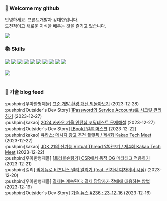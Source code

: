 ### 👋 Welcome my github

안녕하세요. 프론트개발자 강대한입니다.
<br>
도전적이고 새로운 지식을 배우는 것을 즐기고 있습니다.

<!--
![header](https://capsule-render.vercel.app/api?type=Waving&color=auto&height=300&section=header&text=Welcome&fontAlignY=40&desc=KangDaeHan%20github%20&descSize=20&descAlignY=55&animation=fadeIn&fontSize=90)

**KangDaeHan/KangDaeHan** is a ✨ _special_ ✨ repository because its `README.md` (this file) appears on your GitHub profile.

Here are some ideas to get you started:

- 🔭 I’m currently working on ...
- 🌱 I’m currently learning ...
- 👯 I’m looking to collaborate on ...
- 🤔 I’m looking for help with ...
- 💬 Ask me about ...
- 📫 How to reach me: ...
- 😄 Pronouns: ...
- ⚡ Fun fact: ...
-->

<a href="https://twinfamily.github.io" target="_blank"><img src="https://img.shields.io/badge/Blog-121D33?style=flat-square&logo=blogger&logoColor=ffffff"/></a>

### :books: Skills
<a href="#" target="_blank"><img src="https://img.shields.io/badge/React-61DAFB?style=flat-square&logo=react&logoColor=ffffff"/></a>
<a href="#" target="_blank"><img src="https://img.shields.io/badge/Html5-E34F26?style=flat-square&logo=html5&logoColor=ffffff"/></a>
<a href="#" target="_blank"><img src="https://img.shields.io/badge/Javascript-F7DF1E?style=flat-square&logo=javascript&logoColor=ffffff"/></a>
<a href="#" target="_blank"><img src="https://img.shields.io/badge/Cssmodules-000000?style=flat-square&logo=cssmodules&logoColor=ffffff"/></a>
<a href="#" target="_blank"><img src="https://img.shields.io/badge/Node.js-339933?style=flat-square&logo=nodedotjs&logoColor=ffffff"/></a>
<a href="#" target="_blank"><img src="https://img.shields.io/badge/Typescript-3178C6?style=flat-square&logo=typescript&logoColor=ffffff"/></a>
<a href="#" target="_blank"><img src="https://img.shields.io/badge/Git-F05032?style=flat-square&logo=git&logoColor=ffffff"/></a>
<a href="#" target="_blank"><img src="https://img.shields.io/badge/Gitlab-FC6D26?style=flat-square&logo=gitlab&logoColor=ffffff"/></a>
<a href="#" target="_blank"><img src="https://img.shields.io/badge/Webpack-8DD6F9?style=flat-square&logo=webpack&logoColor=ffffff"/></a>
<a href="#" target="_blank"><img src="https://img.shields.io/badge/Vite-646CFF?style=flat-square&logo=vite&logoColor=ffffff"/></a>
<br><br>
<img src="https://github-readme-stats.vercel.app/api/top-langs/?username=KangDaeHan&layout=compact">
<br><br>
### :round_pushpin: 기술 blog feed
<!-- BLOG-POST-LIST:START --><div>:pushpin:[우아한형제들] <a target="_blank" href="https://techblog.woowahan.com/15572/">표준 개발 환경 개선 되돌아보기</a> (2023-12-28)</div><div>:pushpin:[Outsider's Dev Story] <a target="_blank" href="https://blog.outsider.ne.kr/1700">1Password의 Service Accounts로 시크릿 관리하기</a> (2023-12-27)</div><div>:pushpin:[kakao] <a target="_blank" href="https://tech.kakao.com/2023/12/27/2024-coding-test-winter-internship/">2024 카카오 겨울 인턴십 코딩테스트 문제해설</a> (2023-12-27)</div><div>:pushpin:[Outsider's Dev Story] <a target="_blank" href="https://blog.outsider.ne.kr/1699">[Book] 일론 머스크</a> (2023-12-22)</div><div>:pushpin:[kakao] <a target="_blank" href="https://tech.kakao.com/2023/12/22/techmeet-curas/">큐라스: 메시지 광고 추천 플랫폼 / 제4회 Kakao Tech Meet</a> (2023-12-22)</div><div>:pushpin:[kakao] <a target="_blank" href="https://tech.kakao.com/2023/12/22/techmeet-virtualthread/">JDK 21의 신기능 Virtual Thread 알아보기 / 제4회 Kakao Tech Meet</a> (2023-12-22)</div><div>:pushpin:[우아한형제들] <a target="_blank" href="https://techblog.woowahan.com/15469/">[트러블슈팅기] CSR에서 동적 OG 메타태그 적용하기</a> (2023-12-21)</div><div>:pushpin:[컬리] <a target="_blank" href="http://thefarmersfront.github.io/blog/prod-design-quick-menu/">퀵메뉴로 비즈니스 널리 알리기 &lpar;feat. 전지적 디자이너 시점&rpar;</a> (2023-12-20)</div><div>:pushpin:[우아한형제들] <a target="_blank" href="https://techblog.woowahan.com/15236/">결제는 계속된다: 결제 담당자가 장애에 대응하는 방법</a> (2023-12-19)</div><div>:pushpin:[Outsider's Dev Story] <a target="_blank" href="https://blog.outsider.ne.kr/1698">기술 뉴스 #236 : 23-12-16</a> (2023-12-16)</div><!-- BLOG-POST-LIST:END -->

<!-- ![Anurag's GitHub stats](https://github-readme-stats.vercel.app/api?username=KangDaeHan&show_icons=true&theme=radical) -->
<!--
### 📫 Blog
<table><tbody><tr>
<td>
    <a href="https://yeonyeon.tistory.com/312">
        <div>[인프콘 후기] 2023 INFCON </div>
    </a>
    <div>1. 인프콘에 참가하다 🙂 어떻게 참가할 수 있었는가 때는 2023년 7월 18일 12시 48분. 인프콘 추첨 결과 공개까지 12... </div>
    <div>23.08.16</div>
</td>
<td>
    <a href="https://yeonyeon.tistory.com/311">
        <img width="100%" src="/img/8066187260670780795.png"/><br/>
        <div>[Git] 머지 커밋 revert 하기 </div>
    </a>
    <div>🤔 git revert란? git revert란 일부 기존의 커밋들을 되돌리는 작업이다. git reset과는 다른 것이, git reset은 기... </div>
    <div>23.08.13</div>
</td>
<td>
    <a href="https://yeonyeon.tistory.com/310">
        <img width="100%" src="/img/9188834980247484156.png"/><br/>
        <div>[Spring Batch] 개념부터 코드까지 </div>
    </a>
    <div>목차 1. Spring Batch란? 2. Spring Batch 구조 3. 기본적인 세팅 4. Job, Step 5. ItemReader, ItemProcessor,  ItemW... </div>
    <div>23.07.21</div>
</td>
</tr>
</tbody></table>
-->
